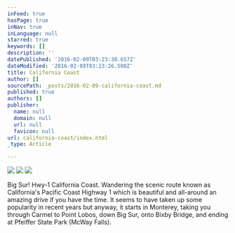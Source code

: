```yaml
---
inFeed: true
hasPage: true
inNav: true
inLanguage: null
starred: true
keywords: []
description: ''
datePublished: '2016-02-09T03:23:30.657Z'
dateModified: '2016-02-09T03:23:26.500Z'
title: California Coast
author: []
sourcePath: _posts/2016-02-09-california-coast.md
published: true
authors: []
publisher:
  name: null
  domain: null
  url: null
  favicon: null
url: california-coast/index.html
_type: Article

---
```

![](https://the-grid-user-content.s3-us-west-2.amazonaws.com/2f9bfd2f-8152-4485-a25f-f55ac76da64f.jpg)
![](https://the-grid-user-content.s3-us-west-2.amazonaws.com/da6722d4-b381-4670-9844-a1d55165df1a.jpg)
![](https://the-grid-user-content.s3-us-west-2.amazonaws.com/4e6a27e9-a351-4103-8338-cc3f6b74e3c0.jpg)

Big Sur! Hwy-1 California Coast. Wandering the scenic route known as California's Pacific Coast Highway 1 which is beautiful and all-around an amazing drive if you have the time. It seems to have taken up some popularity in recent years but anyway, it starts in Monterey, taking you through Carmel to Point Lobos, down Big Sur, onto Bixby Bridge, and ending at Pfeiffer State Park (McWay Falls).